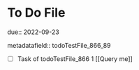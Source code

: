# To Do File

due:: 2022-09-23

metadatafield:: todoTestFile_866_89

- [ ] Task of todoTestFile_866 1 [[Query me]]
